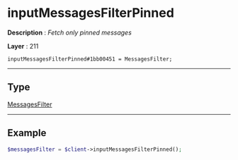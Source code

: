 # inputMessagesFilterPinned

**Description** : *Fetch only pinned messages*

**Layer** : 211

```tl
inputMessagesFilterPinned#1bb00451 = MessagesFilter;
```

---

## Type

[MessagesFilter](type/MessagesFilter)

---

## Example

```php
$messagesFilter = $client->inputMessagesFilterPinned();
```